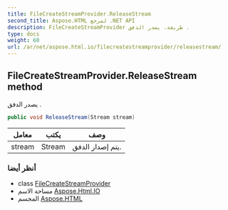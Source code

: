 ```yaml
---
title: FileCreateStreamProvider.ReleaseStream
second_title: Aspose.HTML لمرجع .NET API
description: FileCreateStreamProvider طريقة. يصدر الدفق .
type: docs
weight: 60
url: /ar/net/aspose.html.io/filecreatestreamprovider/releasestream/
---
```

## FileCreateStreamProvider.ReleaseStream method

يصدر الدفق .

```csharp
public void ReleaseStream(Stream stream)
```

| معامل | يكتب | وصف |
| --- | --- | --- |
| stream | Stream | يتم إصدار الدفق. |

### أنظر أيضا

* class [FileCreateStreamProvider](../)
* مساحة الاسم [Aspose.Html.IO](../../filecreatestreamprovider/)
* المجسم [Aspose.HTML](../../../)


